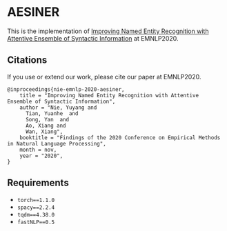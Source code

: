 # AESINER

This is the implementation of [Improving Named Entity Recognition with Attentive Ensemble of Syntactic Information]() at EMNLP2020.

## Citations

If you use or extend our work, please cite our paper at EMNLP2020.
```
@inproceedings{nie-emnlp-2020-aesiner,
    title = "Improving Named Entity Recognition with Attentive Ensemble of Syntactic Information",
    author = "Nie, Yuyang and
      Tian, Yuanhe  and
      Song, Yan  and
      Ao, Xiang and
      Wan, Xiang",
    booktitle = "Findings of the 2020 Conference on Empirical Methods in Natural Language Processing",
    month = nov,
    year = "2020",
}
```

## Requirements

- `torch==1.1.0`
- `spacy==2.2.4`
- `tqdm==4.38.0`
- `fastNLP==0.5`


## 